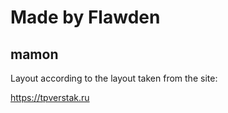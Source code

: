 # Made by Flawden

## mamon
Layout according to the layout taken from the site:

https://tpverstak.ru
